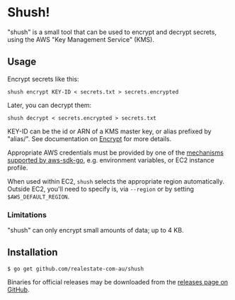 # Shush!

"shush" is a small tool that can be used to encrypt and decrypt secrets, using the AWS "Key Management Service" (KMS).

## Usage

Encrypt secrets like this:

    shush encrypt KEY-ID < secrets.txt > secrets.encrypted

Later, you can decrypt them:

    shush decrypt < secrets.encrypted > secrets.txt

KEY-ID can be the id or ARN of a KMS master key, or alias prefixed by "alias/".  See documentation on [Encrypt](http://docs.aws.amazon.com/kms/latest/APIReference/API_Encrypt.html) for more details.

Appropriate AWS credentials must be provided by one of the [mechanisms supported by aws-sdk-go](https://github.com/aws/aws-sdk-go/wiki/Getting-Started-Credentials), e.g. environment variables, or EC2 instance profile.

When used within EC2, `shush` selects the appropriate region automatically.  
Outside EC2, you'll need to specify is, via `--region` or by setting `$AWS_DEFAULT_REGION`.

### Limitations

"shush" can only encrypt small amounts of data; up to 4 KB.

## Installation

    $ go get github.com/realestate-com-au/shush

Binaries for official releases may be downloaded from the [releases page on GitHub](https://github.com/realestate-com-au/shush/releases).
